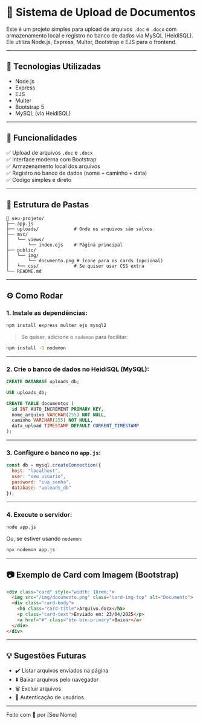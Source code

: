 
# 📁 Sistema de Upload de Documentos

Este é um projeto simples para upload de arquivos `.doc` e `.docx` com armazenamento local e registro no banco de dados via MySQL (HeidiSQL). Ele utiliza Node.js, Express, Multer, Bootstrap e EJS para o frontend.

---

## 🚀 Tecnologias Utilizadas

- Node.js
- Express
- EJS
- Multer
- Bootstrap 5
- MySQL (via HeidiSQL)

---

## 🎯 Funcionalidades

✅ Upload de arquivos `.doc` e `.docx`  
✅ Interface moderna com Bootstrap  
✅ Armazenamento local dos arquivos  
✅ Registro no banco de dados (nome + caminho + data)  
✅ Código simples e direto

---

## 💾 Estrutura de Pastas

```
📁 seu-projeto/
├── app.js
├── uploads/             # Onde os arquivos são salvos
├── mvc/
│   └── views/
│       └── index.ejs    # Página principal
├── public/
│   └── img/
│       └── documento.png # Ícone para os cards (opcional)
│   └── css/             # Se quiser usar CSS extra
└── README.md
```

---

## ⚙️ Como Rodar

### 1. Instale as dependências:

```bash
npm install express multer ejs mysql2
```

> Se quiser, adicione o `nodemon` para facilitar:
```bash
npm install -D nodemon
```

---

### 2. Crie o banco de dados no HeidiSQL (MySQL):

```sql
CREATE DATABASE uploads_db;

USE uploads_db;

CREATE TABLE documentos (
  id INT AUTO_INCREMENT PRIMARY KEY,
  nome_arquivo VARCHAR(255) NOT NULL,
  caminho VARCHAR(255) NOT NULL,
  data_upload TIMESTAMP DEFAULT CURRENT_TIMESTAMP
);
```

---

### 3. Configure o banco no `app.js`:

```js
const db = mysql.createConnection({
  host: "localhost",
  user: "seu_usuario",
  password: "sua_senha",
  database: "uploads_db"
});
```

---

### 4. Execute o servidor:

```bash
node app.js
```

Ou, se estiver usando `nodemon`:

```bash
npx nodemon app.js
```

---

## 📷 Exemplo de Card com Imagem (Bootstrap)

```html
<div class="card" style="width: 18rem;">
  <img src="/img/documento.png" class="card-img-top" alt="Documento">
  <div class="card-body">
    <h5 class="card-title">Arquivo.docx</h5>
    <p class="card-text">Enviado em: 23/04/2025</p>
    <a href="#" class="btn btn-primary">Baixar</a>
  </div>
</div>
```

---

## 💡 Sugestões Futuras

- ✔️ Listar arquivos enviados na página
- ⬇️ Baixar arquivos pelo navegador
- 🗑️ Excluir arquivos
- 🔐 Autenticação de usuários

---

Feito com 💙 por [Seu Nome]
